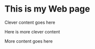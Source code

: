 <html>
  <body>
    <h1> This is my Web page </h1>
    <p> Clever content goes here </p>
    <p> Here is more clever content </p>
    <p> More content goes here </p>
  </body>
  </html>
